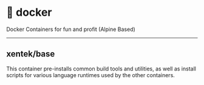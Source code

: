 # :whale: docker

Docker Containers for fun and profit (Alpine Based)

---

## xentek/base

This container pre-installs common build tools and utilities, as well as install
scripts for various language runtimes used by the other containers.
